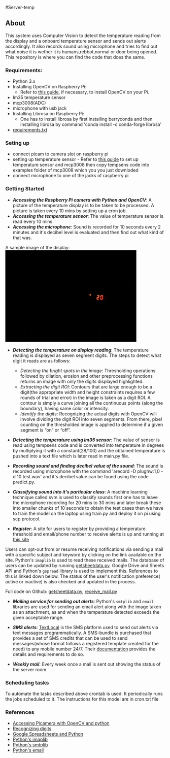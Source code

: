 #Server-temp

## About

This system uses Computer Vision to detect the temperature reading from the display and a onboard temperature sensor and sends out alerts accordingly. It also records sound using microphone and tries to find out what noise it is wether it is humans,rebbot,normal or door being opened. This repository is where you can find the code that does the same.

### Requirements:
* Python 3.x
* Installing OpenCV on Raspberry Pi:
    - Refer to [this guide](https://www.pyimagesearch.com/2018/09/26/install-opencv-4-on-your-raspberry-pi), if necessary, to install OpenCV on your Pi.
* lm35 temperature sensor
* mcp3008(ADC)
* microphone with usb jack
* Installing Librosa on Raspberry Pi:
     - One has to install librosa by first installing berryconda and then installing librosa by command 'conda install -c conda-forge librosa'
* [requirements.txt]()
### Seting up
* connect picam to camera slot on raspberry pi
* setting up temperature sensor 
      - Refer to [this guide](https://learn.adafruit.com/raspberry-pi-analog-to-digital-converters/mcp3008) to set up temperature sensor and mcp3008 then copy tempsens code into examples folder of mcp3008 which you you just downloded
* connect microphone to one of the jacks of raspberry pi

### Getting Started
    
* __*Accessing the Raspberry Pi camera with Python and OpenCV*__:
	A picture of the temperature display is to be taken to be processed. A picture is taken every 10 mins by setting up a cron job.
* __*Accessing the temperature sensor*__:
        The value of temperature sensor is read every 10 mins
* __*Accessing the microphone*__:
        Sound is recorded for 10 seconds every 2 minutes and it's decibel level is evaluated and then find out what kind of that was.   

A sample image of the display: 
![Temp display](/images/image.jpg)

* __*Detecting the temperature on display reading*__:
	The temperature reading is displayed as seven segment digits. The steps to detect what digit it reads are as follows:
	- *Detecting the bright spots in the image*: Thresholding operations followed by dilation, erosion and other preprocessing functions returns an image with only the digits displayed highlighted.
	- *Extracting the digit ROI*: Contours that are large enough to be a digit(the appropriate width and height constraints requires a few rounds of trial and error) in the image is taken as a digit ROI. A contour is simply a curve joining all the continuous points (along the boundary), having same color or intensity.
	- *Identify the digits*: Recognizing the actual digits with OpenCV will involve dividing the digit ROI into seven segments. From there, pixel counting on the thresholded image is applied to determine if a given segment is “on” or “off”.

* __*Detecting the temperature using lm35 sensor*__:
        The value of sensor is read using tempsens code and is converted into temperature in degrees by multiplying it with a constant(28/100) and the obtained temperature is pushed into a text file which is later read in main.py file.
 
* __*Recording sound and finding decibel value of the sound*__:
	The sound is recorded using microphone with the command 'arecord -D plughw:1,0 -d 10 test.wav' and it's decibel value can be found using the code predict.py.

* __*Classifying sound into it's particular class*__:
	A machine learning technique called svm is used to classify sounds first one has to leave the microphone recording for 20 mins to 30 mins and later break these into smaller chunks of 10 seconds to obtain the test cases then we have to train the model on the laptop using train.py and deploy it on pi using scp protocol.
  
* __*Register*__:
	A site for users to register by providing a temperature threshold and email/phone number to receive alerts is up and running at [this site](https://roomserver.github.io/server/)
    
Users can opt-out from or resume receiving notifications via sending a mail with a specific subject and keyword by clicking on the link available on the site. Python's `imaplib` is used to read these received mails.
The database of users can be updated by running [getsheetdata.py](https://github.com/shwetha1607/Server-temp/blob/Version-1.1/getsheetdata.py). Google Drive and Sheets API and Python's `gspread` library is used to implement this. References to this is linked down below. The status of the user's notification preference( active or inactive) is also checked and updated in the process.

Full code on Github: [getsheetdata.py](https://github.com/shwetha1607/Server-temp/blob/Version-1.1/getsheetdata.py), [receive_mail.py](https://github.com/shwetha1607/Server-temp/blob/Version-1.1/receive_mail.py)

* __*Mailing service for sending out alerts*__: 
	Python's `smtplib` and `email` libraries are used for sending an email alert along with the image taken as an attachment, as and when the temperature detected exceeds the given acceptable range.

* __*SMS alerts*__:
	[TextLocal](https://www.textlocal.in/) is the SMS platform used to send out alerts via text messages programmatically. A SMS-bundle is purchased that provides a set of SMS credits that can be used to send messages(whose format follows a registered template created for the need) to any mobile number 24/7. Their [documentation](https://api.textlocal.in/docs/) provides the details and requirements to do so.
	
* __*Weekly mail*__:
	Every week once a mail is sent out showing the status of the server room 

### Scheduling tasks

To automate the tasks described above crontab is used. It periodically runs the jobs scheduled to it. The instructions for this model are in cron.txt file



### References

* [Accessing Picamera with OpenCV and python](https://www.pyimagesearch.com/2015/03/30/accessing-the-raspberry-pi-camera-with-opencv-and-python/)
* [Recognizing digits](https://www.pyimagesearch.com/2017/02/13/recognizing-digits-with-opencv-and-python/)
* [Google Spreadsheets and Python](https://www.twilio.com/blog/2017/02/an-easy-way-to-read-and-write-to-a-google-spreadsheet-in-python.html)
* [Python's imaplib](https://docs.python.org/3/library/imaplib.html)
* [Python's smtplib](https://docs.python.org/3/library/smtplib.html)
* [Python's email](https://docs.python.org/3/library/email.examples.html)
